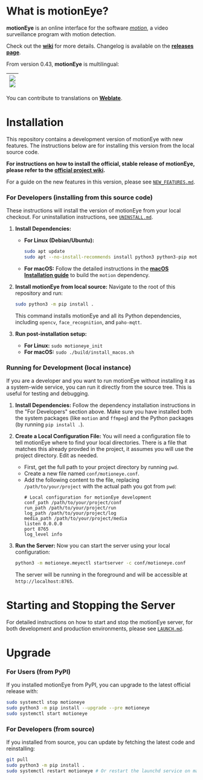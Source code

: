 # What is motionEye?

**motionEye** is an online interface for the software [_motion_](https://motion-project.github.io/), a video surveillance program with motion detection.

Check out the [__wiki__](https://github.com/motioneye-project/motioneye/wiki) for more details. Changelog is available on the [__releases page__](https://github.com/motioneye-project/motioneye/releases).

From version 0.43, **motionEye** is multilingual:

| [![](https://hosted.weblate.org/widgets/motioneye-project/-/287x66-black.png)<br>![](https://hosted.weblate.org/widgets/motioneye-project/-/multi-auto.svg)](https://hosted.weblate.org/engage/motioneye-project/) |
| -: |

You can contribute to translations on [__Weblate__](https://hosted.weblate.org/projects/motioneye-project).

# Installation

This repository contains a development version of motionEye with new features. The instructions below are for installing this version from the local source code.

**For instructions on how to install the official, stable release of motionEye, please refer to the [official project wiki](https://github.com/motioneye-project/motioneye/wiki).**

For a guide on the new features in this version, please see [`NEW_FEATURES.md`](./NEW_FEATURES.md).

### For Developers (installing from this source code)

These instructions will install the version of motionEye from your local checkout. For uninstallation instructions, see [`UNINSTALL.md`](./UNINSTALL.md).

1.  **Install Dependencies:**
    *   **For Linux (Debian/Ubuntu):**
        ```sh
        sudo apt update
        sudo apt --no-install-recommends install python3 python3-pip motion ffmpeg v4l-utils
        ```
    *   **For macOS:** Follow the detailed instructions in the **[macOS Installation guide](./NEW_FEATURES.md#1-macos-installation)** to build the `motion` dependency.

2.  **Install motionEye from local source:** Navigate to the root of this repository and run:
    ```sh
    sudo python3 -m pip install .
    ```
    This command installs motionEye and all its Python dependencies, including `opencv`, `face_recognition`, and `paho-mqtt`.

3.  **Run post-installation setup:**
    *   **For Linux:** `sudo motioneye_init`
    *   **For macOS:** `sudo ./build/install_macos.sh`

### Running for Development (local instance)

If you are a developer and you want to run motionEye without installing it as a system-wide service, you can run it directly from the source tree. This is useful for testing and debugging.

1.  **Install Dependencies:** Follow the dependency installation instructions in the "For Developers" section above. Make sure you have installed both the system packages (like `motion` and `ffmpeg`) and the Python packages (by running `pip install .`).

2.  **Create a Local Configuration File:** You will need a configuration file to tell motionEye where to find your local directories. There is a file that matches this already provded in the project, it assumes you will use the project directory. Edit as needed.
    *   First, get the full path to your project directory by running `pwd`.
    *   Create a new file named `conf/motioneye.conf`.
    *   Add the following content to the file, replacing `/path/to/your/project` with the actual path you got from `pwd`:
        ```
        # Local configuration for motionEye development
        conf_path /path/to/your/project/conf
        run_path /path/to/your/project/run
        log_path /path/to/your/project/log
        media_path /path/to/your/project/media
        listen 0.0.0.0
        port 8765
        log_level info
        ```

3.  **Run the Server:** Now you can start the server using your local configuration:
    ```sh
    python3 -m motioneye.meyectl startserver -c conf/motioneye.conf
    ```
    The server will be running in the foreground and will be accessible at `http://localhost:8765`.

# Starting and Stopping the Server

For detailed instructions on how to start and stop the motionEye server, for both development and production environments, please see [`LAUNCH.md`](./LAUNCH.md).

# Upgrade

### For Users (from PyPI)

If you installed motionEye from PyPI, you can upgrade to the latest official release with:
```sh
sudo systemctl stop motioneye
sudo python3 -m pip install --upgrade --pre motioneye
sudo systemctl start motioneye
```

### For Developers (from source)

If you installed from source, you can update by fetching the latest code and reinstalling:
```sh
git pull
sudo python3 -m pip install .
sudo systemctl restart motioneye # Or restart the launchd service on macOS
```
